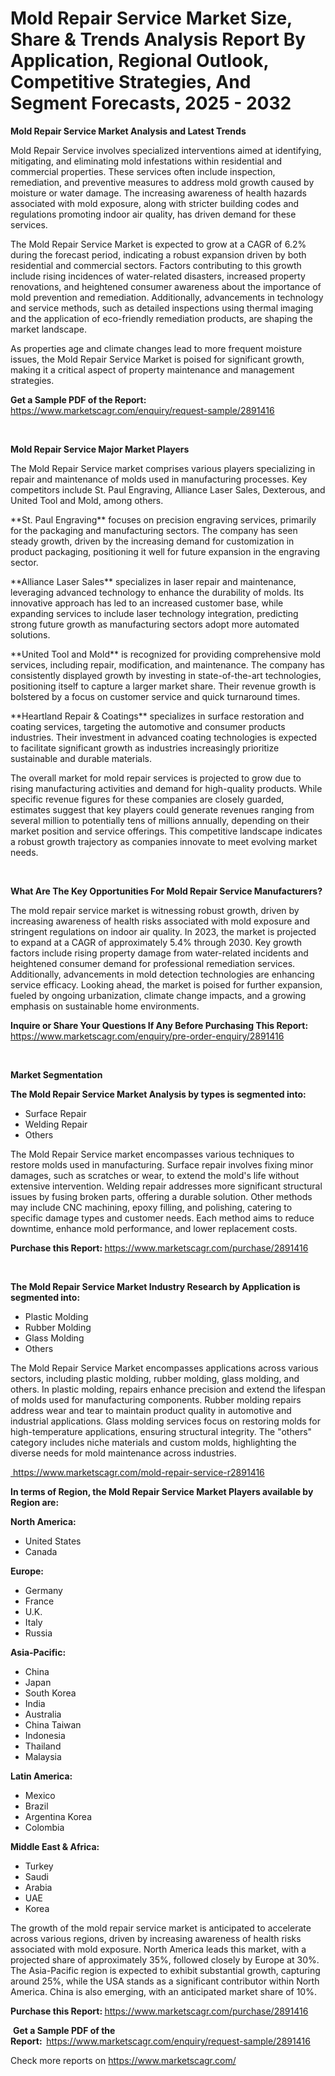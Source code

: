 <p><h1>Mold Repair Service Market Size, Share & Trends Analysis Report By Application, Regional Outlook, Competitive Strategies, And Segment Forecasts, 2025 - 2032</h1></p><p><strong>Mold Repair Service Market Analysis and Latest Trends</strong></p>
<p><p>Mold Repair Service involves specialized interventions aimed at identifying, mitigating, and eliminating mold infestations within residential and commercial properties. These services often include inspection, remediation, and preventive measures to address mold growth caused by moisture or water damage. The increasing awareness of health hazards associated with mold exposure, along with stricter building codes and regulations promoting indoor air quality, has driven demand for these services.</p><p>The Mold Repair Service Market is expected to grow at a CAGR of 6.2% during the forecast period, indicating a robust expansion driven by both residential and commercial sectors. Factors contributing to this growth include rising incidences of water-related disasters, increased property renovations, and heightened consumer awareness about the importance of mold prevention and remediation. Additionally, advancements in technology and service methods, such as detailed inspections using thermal imaging and the application of eco-friendly remediation products, are shaping the market landscape. </p><p>As properties age and climate changes lead to more frequent moisture issues, the Mold Repair Service Market is poised for significant growth, making it a critical aspect of property maintenance and management strategies.</p></p>
<p><strong>Get a Sample PDF of the Report:&nbsp;</strong> <a href="https://www.marketscagr.com/enquiry/request-sample/2891416?utm_campaign=3456&utm_medium=2&utm_source=Github&utm_content=ia&utm_term=14032025&utm_id=mold-repair-service">https://www.marketscagr.com/enquiry/request-sample/2891416</a></p>
<p>&nbsp;</p>
<p><strong>Mold Repair Service Major Market Players</strong></p>
<p><p>The Mold Repair Service market comprises various players specializing in repair and maintenance of molds used in manufacturing processes. Key competitors include St. Paul Engraving, Alliance Laser Sales, Dexterous, and United Tool and Mold, among others. </p><p>**St. Paul Engraving** focuses on precision engraving services, primarily for the packaging and manufacturing sectors. The company has seen steady growth, driven by the increasing demand for customization in product packaging, positioning it well for future expansion in the engraving sector.</p><p>**Alliance Laser Sales** specializes in laser repair and maintenance, leveraging advanced technology to enhance the durability of molds. Its innovative approach has led to an increased customer base, while expanding services to include laser technology integration, predicting strong future growth as manufacturing sectors adopt more automated solutions.</p><p>**United Tool and Mold** is recognized for providing comprehensive mold services, including repair, modification, and maintenance. The company has consistently displayed growth by investing in state-of-the-art technologies, positioning itself to capture a larger market share. Their revenue growth is bolstered by a focus on customer service and quick turnaround times.</p><p>**Heartland Repair & Coatings** specializes in surface restoration and coating services, targeting the automotive and consumer products industries. Their investment in advanced coating technologies is expected to facilitate significant growth as industries increasingly prioritize sustainable and durable materials.</p><p>The overall market for mold repair services is projected to grow due to rising manufacturing activities and demand for high-quality products. While specific revenue figures for these companies are closely guarded, estimates suggest that key players could generate revenues ranging from several million to potentially tens of millions annually, depending on their market position and service offerings. This competitive landscape indicates a robust growth trajectory as companies innovate to meet evolving market needs.</p></p>
<p>&nbsp;</p>
<p><strong>What Are The Key Opportunities For Mold Repair Service Manufacturers?</strong></p>
<p><p>The mold repair service market is witnessing robust growth, driven by increasing awareness of health risks associated with mold exposure and stringent regulations on indoor air quality. In 2023, the market is projected to expand at a CAGR of approximately 5.4% through 2030. Key growth factors include rising property damage from water-related incidents and heightened consumer demand for professional remediation services. Additionally, advancements in mold detection technologies are enhancing service efficacy. Looking ahead, the market is poised for further expansion, fueled by ongoing urbanization, climate change impacts, and a growing emphasis on sustainable home environments.</p></p>
<p><strong>Inquire or Share Your Questions If Any Before Purchasing This Report:</strong> <a href="https://www.marketscagr.com/enquiry/pre-order-enquiry/2891416?utm_campaign=3456&utm_medium=2&utm_source=Github&utm_content=ia&utm_term=14032025&utm_id=mold-repair-service">https://www.marketscagr.com/enquiry/pre-order-enquiry/2891416</a></p>
<p>&nbsp;</p>
<p><strong>Market Segmentation</strong></p>
<p><strong>The Mold Repair Service Market Analysis by types is segmented into:</strong></p>
<p><ul><li>Surface Repair</li><li>Welding Repair</li><li>Others</li></ul></p>
<p><p>The Mold Repair Service market encompasses various techniques to restore molds used in manufacturing. Surface repair involves fixing minor damages, such as scratches or wear, to extend the mold's life without extensive intervention. Welding repair addresses more significant structural issues by fusing broken parts, offering a durable solution. Other methods may include CNC machining, epoxy filling, and polishing, catering to specific damage types and customer needs. Each method aims to reduce downtime, enhance mold performance, and lower replacement costs.</p></p>
<p><strong>Purchase this Report:&nbsp;</strong><a href="https://www.marketscagr.com/purchase/2891416?utm_campaign=3456&utm_medium=2&utm_source=Github&utm_content=ia&utm_term=14032025&utm_id=mold-repair-service">https://www.marketscagr.com/purchase/2891416</a></p>
<p>&nbsp;</p>
<p><strong>The Mold Repair Service Market Industry Research by Application is segmented into:</strong></p>
<p><ul><li>Plastic Molding</li><li>Rubber Molding</li><li>Glass Molding</li><li>Others</li></ul></p>
<p><p>The Mold Repair Service Market encompasses applications across various sectors, including plastic molding, rubber molding, glass molding, and others. In plastic molding, repairs enhance precision and extend the lifespan of molds used for manufacturing components. Rubber molding repairs address wear and tear to maintain product quality in automotive and industrial applications. Glass molding services focus on restoring molds for high-temperature applications, ensuring structural integrity. The "others" category includes niche materials and custom molds, highlighting the diverse needs for mold maintenance across industries.</p></p>
<p><a href="https://www.marketscagr.com/mold-repair-service-r2891416?utm_campaign=3456&utm_medium=2&utm_source=Github&utm_content=ia&utm_term=14032025&utm_id=mold-repair-service">&nbsp;https://www.marketscagr.com/mold-repair-service-r2891416</a></p>
<p><strong>In terms of Region, the Mold Repair Service Market Players available by Region are:</strong></p>
<p>
    <p> <strong> North America: </strong>
        <ul>
            <li>United States</li>
            <li>Canada</li>
        </ul>
        </p> 
    <p> <strong> Europe: </strong>
        <ul>
            <li>Germany</li>
            <li>France</li>
            <li>U.K.</li>
            <li>Italy</li>
            <li>Russia</li>
        </ul>
        </p> 
    <p> <strong> Asia-Pacific: </strong>
        <ul>
            <li>China</li>
            <li>Japan</li>
            <li>South Korea</li>
            <li>India</li>
            <li>Australia</li>
            <li>China Taiwan</li>
            <li>Indonesia</li>
            <li>Thailand</li>
            <li>Malaysia</li>
        </ul>
        </p> 
    <p> <strong> Latin America: </strong>
        <ul>
            <li>Mexico</li>
            <li>Brazil</li>
            <li>Argentina Korea</li>
            <li>Colombia</li>
        </ul>
        </p> 
    <p> <strong> Middle East & Africa: </strong>
        <ul>
            <li>Turkey</li>
            <li>Saudi</li>
            <li>Arabia</li>
            <li>UAE</li>
            <li>Korea</li>
        </ul>
    </p>
    </p>
<p><p>The growth of the mold repair service market is anticipated to accelerate across various regions, driven by increasing awareness of health risks associated with mold exposure. North America leads this market, with a projected share of approximately 35%, followed closely by Europe at 30%. The Asia-Pacific region is expected to exhibit substantial growth, capturing around 25%, while the USA stands as a significant contributor within North America. China is also emerging, with an anticipated market share of 10%.</p></p>
<p><strong>Purchase this Report: </strong><a href="https://www.marketscagr.com/purchase/2891416?utm_campaign=3456&utm_medium=2&utm_source=Github&utm_content=ia&utm_term=14032025&utm_id=mold-repair-service">https://www.marketscagr.com/purchase/2891416</a></p>
<p>&nbsp;<strong>Get a Sample PDF of the Report:&nbsp;&nbsp;</strong><a href="https://www.marketscagr.com/enquiry/request-sample/2891416?utm_campaign=3456&utm_medium=2&utm_source=Github&utm_content=ia&utm_term=14032025&utm_id=mold-repair-service">https://www.marketscagr.com/enquiry/request-sample/2891416</a></p>
<p><strong></strong></p>
<p>Check more reports on <a href="https://www.marketscagr.com/?utm_campaign=3456&utm_medium=2&utm_source=Github&utm_content=ia&utm_term=14032025&utm_id=mold-repair-service">https://www.marketscagr.com/</a></p>